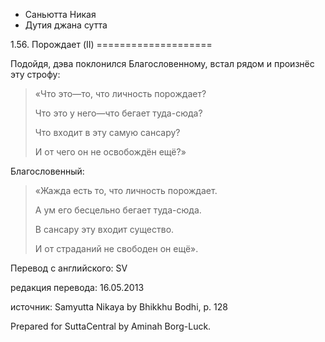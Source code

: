 









* Саньютта Никая
* Дутия джана сутта


1\.56\. Порождает \(II\)
\=\=\=\=\=\=\=\=\=\=\=\=\=\=\=\=\=\=\=\=



Подойдя, дэва поклонился Благословенному, встал рядом и произнёс эту строфу:



> «Что это—то, что личность порождает?  
> 
> Что это у него—что бегает туда\-сюда?  
> 
> Что входит в эту самую сансару?  
> 
> И от чего он не освобождён ещё?»


Благословенный:



> «Жажда есть то, что личность порождает\.  
> 
> А ум его бесцельно бегает туда\-сюда\.  
> 
> В сансару эту входит существо\.  
> 
> И от страданий не свободен он ещё»\.



Перевод с английского: SV


редакция перевода: 16\.05\.2013


источник: Samyutta Nikaya by Bhikkhu Bodhi, p\. 128


Prepared for SuttaCentral by Aminah Borg\-Luck\.






